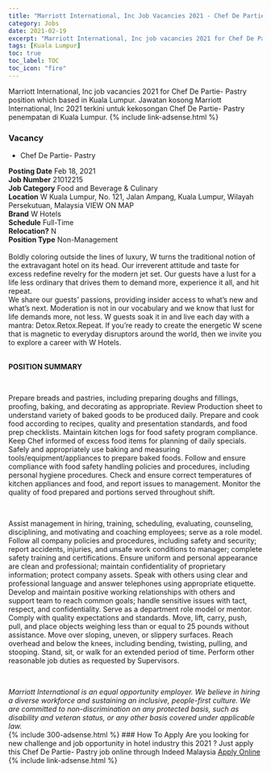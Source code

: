 ```yaml
---
title: "Marriott International, Inc Job Vacancies 2021 - Chef De Partie- Pastry" 
category: Jobs 
date: 2021-02-19 
excerpt: "Marriott International, Inc job vacancies 2021 for Chef De Partie- Pastry position which based in Kuala Lumpur. Jawatan kosong Marriott International, Inc 2021 terkini untuk kekosongan Chef De Partie- Pastry penempatan di Kuala Lumpur" 
tags: [Kuala Lumpur] 
toc: true 
toc_label: TOC 
toc_icon: "fire" 
--- 
```


Marriott International, Inc job vacancies 2021 for Chef De Partie- Pastry position which based in Kuala Lumpur. Jawatan kosong Marriott International, Inc 2021 terkini untuk kekosongan Chef De Partie- Pastry penempatan di Kuala Lumpur. 
{% include link-adsense.html %} 
### Vacancy 
- Chef De Partie- Pastry 
<div><div><div><b>Posting Date</b> Feb 18, 2021<br>
<b>Job Number</b> 21012215<br>
<b>Job Category</b> Food and Beverage &amp; Culinary<br>
<b>Location</b> W Kuala Lumpur, No. 121, Jalan Ampang, Kuala Lumpur, Wilayah Persekutuan, Malaysia VIEW ON MAP<br>
<b>Brand</b> W Hotels<br>
<b>Schedule</b> Full-Time<br>
<b>Relocation?</b> N<br>
<b>Position Type</b> Non-Management<br>
<br>
Boldly coloring outside the lines of luxury, W turns the traditional notion of the extravagant hotel on its head. Our irreverent attitude and taste for excess redefine revelry for the modern jet set. Our guests have a lust for a life less ordinary that drives them to demand more, experience it all, and hit repeat.
<br>
We share our guests&#8217; passions, providing insider access to what&#8217;s new and what&#8217;s next. Moderation is not in our vocabulary and we know that lust for life demands more, not less. W guests soak it in and live each day with a mantra: Detox.Retox.Repeat. If you&#8217;re ready to create the energetic W scene that is magnetic to everyday disruptors around the world, then we invite you to explore a career with W Hotels.</div><div><br>
<p><b>POSITION SUMMARY</b></p><br>
<p></p><p>Prepare breads and pastries, including preparing doughs and fillings, proofing, baking, and decorating as appropriate. Review Production sheet to understand variety of baked goods to be produced daily. Prepare and cook food according to recipes, quality and presentation standards, and food prep checklists. Maintain kitchen logs for food safety program compliance. Keep Chef informed of excess food items for planning of daily specials. Safely and appropriately use baking and measuring tools/equipment/appliances to prepare baked foods. Follow and ensure compliance with food safety handling policies and procedures, including personal hygiene procedures. Check and ensure correct temperatures of kitchen appliances and food, and report issues to management. Monitor the quality of food prepared and portions served throughout shift.</p><br>
<p></p><p>Assist management in hiring, training, scheduling, evaluating, counseling, disciplining, and motivating and coaching employees; serve as a role model. Follow all company policies and procedures, including safety and security; report accidents, injuries, and unsafe work conditions to manager; complete safety training and certifications. Ensure uniform and personal appearance are clean and professional; maintain confidentiality of proprietary information; protect company assets. Speak with others using clear and professional language and answer telephones using appropriate etiquette. Develop and maintain positive working relationships with others and support team to reach common goals; handle sensitive issues with tact, respect, and confidentiality. Serve as a department role model or mentor. Comply with quality expectations and standards. Move, lift, carry, push, pull, and place objects weighing less than or equal to 25 pounds without assistance. Move over sloping, uneven, or slippery surfaces. Reach overhead and below the knees, including bending, twisting, pulling, and stooping. Stand, sit, or walk for an extended period of time. Perform other reasonable job duties as requested by Supervisors.</p><br>
</div><p></p><i>Marriott International is an equal opportunity employer. We believe in hiring a diverse workforce and sustaining an inclusive, people-first culture. We are committed to non-discrimination on any protected basis, such as disability and veteran status, or any other basis covered under applicable law.</i></div></div> 
{% include 300-adsense.html %} 
### How To Apply 
Are you looking for new challenge and job opportunity in hotel industry this 2021 ?
Just apply this Chef De Partie- Pastry job online through Indeed Malaysia 
<a href="https://malaysia.indeed.com/viewjob?jk=96ed2258107826ed" class="btn btn--info" target="_blank" rel="nofollow noopenner">Apply Online</a> 
{% include link-adsense.html %} 
